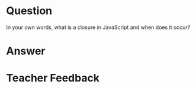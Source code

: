 # Question
In your own words, what is a closure in JavaScript and when does it occur?

# Answer


# Teacher Feedback